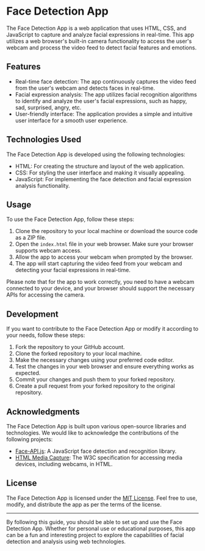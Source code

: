 # Face Detection App

The Face Detection App is a web application that uses HTML, CSS, and JavaScript to capture and analyze facial expressions in real-time. This app utilizes a web browser's built-in camera functionality to access the user's webcam and process the video feed to detect facial features and emotions.

## Features

- Real-time face detection: The app continuously captures the video feed from the user's webcam and detects faces in real-time.
- Facial expression analysis: The app utilizes facial recognition algorithms to identify and analyze the user's facial expressions, such as happy, sad, surprised, angry, etc.
- User-friendly interface: The application provides a simple and intuitive user interface for a smooth user experience.

## Technologies Used

The Face Detection App is developed using the following technologies:

- HTML: For creating the structure and layout of the web application.
- CSS: For styling the user interface and making it visually appealing.
- JavaScript: For implementing the face detection and facial expression analysis functionality.

## Usage

To use the Face Detection App, follow these steps:

1. Clone the repository to your local machine or download the source code as a ZIP file.
2. Open the `index.html` file in your web browser. Make sure your browser supports webcam access.
3. Allow the app to access your webcam when prompted by the browser.
4. The app will start capturing the video feed from your webcam and detecting your facial expressions in real-time.

Please note that for the app to work correctly, you need to have a webcam connected to your device, and your browser should support the necessary APIs for accessing the camera.

## Development

If you want to contribute to the Face Detection App or modify it according to your needs, follow these steps:

1. Fork the repository to your GitHub account.
2. Clone the forked repository to your local machine.
3. Make the necessary changes using your preferred code editor.
4. Test the changes in your web browser and ensure everything works as expected.
5. Commit your changes and push them to your forked repository.
6. Create a pull request from your forked repository to the original repository.

## Acknowledgments

The Face Detection App is built upon various open-source libraries and technologies. We would like to acknowledge the contributions of the following projects:

- [Face-API.js](https://github.com/justadudewhohacks/face-api.js/): A JavaScript face detection and recognition library.
- [HTML Media Capture](https://www.w3.org/TR/html-media-capture/): The W3C specification for accessing media devices, including webcams, in HTML.

## License

The Face Detection App is licensed under the [MIT License](LICENSE). Feel free to use, modify, and distribute the app as per the terms of the license.

---

By following this guide, you should be able to set up and use the Face Detection App. Whether for personal use or educational purposes, this app can be a fun and interesting project to explore the capabilities of facial detection and analysis using web technologies.